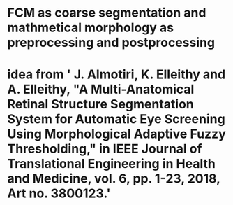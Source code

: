 # FCM as coarse segmentation and mathmetical morphology as preprocessing and postprocessing
# idea from ' J. Almotiri, K. Elleithy and A. Elleithy, "A Multi-Anatomical Retinal Structure Segmentation System for Automatic Eye Screening Using Morphological Adaptive Fuzzy Thresholding," in IEEE Journal of Translational Engineering in Health and Medicine, vol. 6, pp. 1-23, 2018, Art no. 3800123.'
